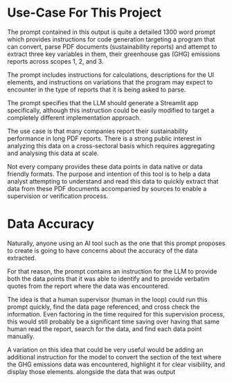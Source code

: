 # Use-Case For This Project

  The prompt contained in this output is quite a detailed 1300 word prompt which provides instructions for code generation targeting a program that can convert, parse PDF documents (sustainability reports) and attempt to extract three key variables in them, their greenhouse gas (GHG) emissions reports across scopes 1, 2, and 3. 
  
  The prompt includes instructions for calculations, descriptions for the UI elements, and instructions on variations that the program may expect to encounter in the type of reports that it is being asked to parse. 
  
  The prompt specifies that the LLM should generate a Streamlit app specifically, although this instruction could be easily modified to target a completely different implementation approach.
  
The use case is that many companies report their sustainability performance in long PDF reports. There is a strong public interest in analyzing this data on a cross-sectoral basis which requires aggregating and analysing this data at scale. 

 Not every company provides these data points in data native or data friendly formats.  The purpose and intention of this tool is to help a data analyst attempting to understand and read this data to quickly extract that data from these PDF documents accompanied by sources to enable a supervision or verification process. 

# Data Accuracy 

Naturally, anyone using an AI tool such as the one that this prompt proposes to create is going to have concerns about the accuracy of the data extracted. 

For that reason, the prompt contains an instruction for the LLM to provide both the data points that it was able to identify and to provide verbatim quotes from the report where the data was encountered. 

The idea is that a human supervisor (human in the loop) could run this prompt quickly, find the data page referenced, and cross check the information. Even factoring in the time required for this supervision process, this would still probably be a significant time saving over having that same human read the report, search for the data, and find each data point manually.

A variation on this idea that could  be very useful would be adding an additional instruction for the model to convert the section of the text where the GHG emissions data was encountered, highlight it for clear visibility, and display those elements. alongside the data that was output
